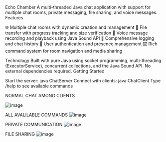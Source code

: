 Echo Chamber
A multi-threaded Java chat application with support for multiple chat rooms, private messaging, file sharing, and voice messages.
Features

🌐 Multiple chat rooms with dynamic creation and management
📁 File transfer with progress tracking and size verification
🎤 Voice message recording and playback using Java Sound API
📝 Comprehensive logging and chat history
👥 User authentication and presence management
⌨️ Rich command system for room navigation and media sharing

Technology
Built with pure Java using socket programming, multi-threading (ExecutorService), concurrent collections, and the Java Sound API. No external dependencies required.
Getting Started

Start the server: java ChatServer
Connect with clients: java ChatClient
Type /help to see available commands

NORMAL CHAT AMONG CLIENTS

![image](https://github.com/user-attachments/assets/124e47f6-6d49-4b71-8f80-3511561e25eb)

ALL AVALILABLE COMMANDS
![image](https://github.com/user-attachments/assets/e52a4647-9777-45e9-837b-5feaed727bfe)


PRIVATE COMMUNICATION
![image](https://github.com/user-attachments/assets/fd918302-51d3-45cf-b525-ba678f6acb90)


FILE SHARING
![image](https://github.com/user-attachments/assets/bec573ea-05ef-43cb-bb8d-2c43fbfd8921)


